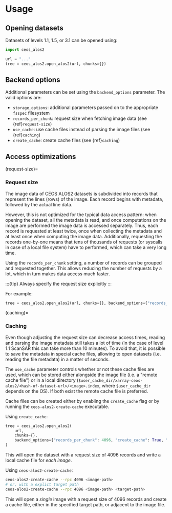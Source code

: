 # Usage

## Opening datasets

Datasets of levels 1.1, 1.5, or 3.1 can be opened using:

```python
import ceos_alos2

url = "..."
tree = ceos_alos2.open_alos2(url, chunks={})
```

## Backend options

Additional parameters can be set using the `backend_options` parameter. The valid options are:

- `storage_options`: additional parameters passed on to the appropriate `fsspec` filesystem
- `records_per_chunk`: request size when fetching image data (see {ref}`request-size`)
- `use_cache`: use cache files instead of parsing the image files (see {ref}`caching`)
- `create_cache`: create cache files (see {ref}`caching`)

## Access optimizations

(request-size)=

### Request size

The image data of CEOS ALOS2 datasets is subdivided into records that represent the lines (rows) of the image. Each record begins with metadata, followed by the actual line data.

However, this is not optimized for the typical data access pattern: when opening the dataset, all the metadata is read, and once computations on the image are performed the image data is accessed separately. Thus, each record is requested at least twice, once when collecting the metadata and at least once when computing the image data. Additionally, requesting the records one-by-one means that tens of thousands of requests (or syscalls in case of a local file system) have to performed, which can take a very long time.

Using the `records_per_chunk` setting, a number of records can be grouped and requested together. This allows reducing the number of requests by a lot, which in turn makes data access much faster.

:::{tip}
Always specify the request size explicitly
:::

For example:

```python
tree = ceos_alos2.open_alos2(url, chunks={}, backend_options={"records_per_chunk": 4096})
```

(caching)=

### Caching

Even though adjusting the request size can decrease access times, reading and parsing the image metadata still takes a lot of time (in the case of level 1.1 ScanSAR this can take more than 10 minutes). To avoid that, it is possible to save the metadata in special cache files, allowing to open datasets (i.e. reading the file metadata) in a matter of seconds.

The `use_cache` parameter controls whether or not these cache files are used, which can be stored either alongside the image file (i.e. a "remote cache file") or in a local directory (`$user_cache_dir/xarray-ceos-alos2/<hash-of-dataset-url>/<image>.index`, where `$user_cache_dir` depends on the OS). If both exist the remote cache file is preferred.

Cache files can be created either by enabling the `create_cache` flag or by running the `ceos-alos2-create-cache` executable.

Using `create_cache`:

```python
tree = ceos_alos2.open_alos2(
    url,
    chunks={},
    backend_options={"records_per_chunk": 4096, "create_cache": True, "use_cache": False},
)
```

This will open the dataset with a request size of 4096 records and write a local cache file for _each image_.

Using `ceos-alos2-create-cache`:

```sh
ceos-alos2-create-cache --rpc 4096 <image-path>
# or, with a explict target path
ceos-alos2-create-cache --rpc 4096 <image-path> <target-path>
```

This will open a _single_ image with a request size of 4096 records and create a cache file, either in the specified target path, or adjacent to the image file.

